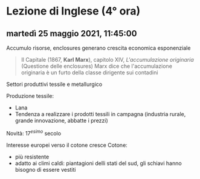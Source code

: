 # Lezione di Inglese (4° ora)

## martedì 25 maggio 2021, 11:45:00

Accumulo risorse, enclosures generano crescita economica esponenziale

> Il Capitale (1867, **Karl Marx**), capitolo XIV, *L'accumulazione originaria* (Questione delle enclosures)
> Marx dice che l'accumulazione originaria è un furto della classe dirigente sui contadini


Settori produttivi tessile e metallurgico

Produzione tessile:
* Lana
* Tendenza a realizzare i prodotti tessili in campagna (industria rurale, grande innovazione, abbatte i prezzi)

Novità: $17^{esimo}$ secolo

Interesse europei verso il cotone cresce
Cotone:
* più resistente
* adatto ai climi caldi: piantagioni delli stati del sud, gli schiavi hanno bisogno di essere vestiti



<!--stackedit_data:
eyJoaXN0b3J5IjpbOTY2NDMwMjFdfQ==
-->
